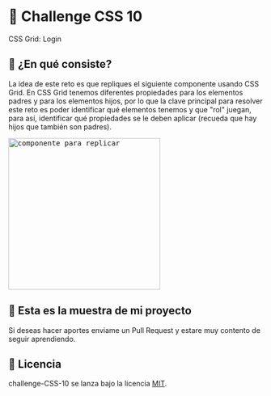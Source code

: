 # 🥕 Challenge CSS 10

CSS Grid: Login

## 🥕 ¿En qué consiste?

La idea de este reto es que repliques el siguiente componente usando CSS Grid. En CSS Grid tenemos diferentes propiedades para los elementos padres y para los elementos hijos, por lo que la clave principal para resolver este reto es poder identificar qué elementos tenemos y que "rol" juegan, para así, identificar qué propiedades se le deben aplicar (recueda que hay hijos que también son padres).

<kbd>
<img width="300" src="https://sergiohortua.github.io/challenge-CSS-10.github.io/" alt="componente para replicar" />
</kbd>

## 🚀 Esta es la muestra de mi proyecto

Si deseas hacer aportes enviame un Pull Request y estare muy contento de seguir aprendiendo.

## 🥕 Licencia

challenge-CSS-10 se lanza bajo la licencia [MIT](https://opensource.org/licenses/MIT).
